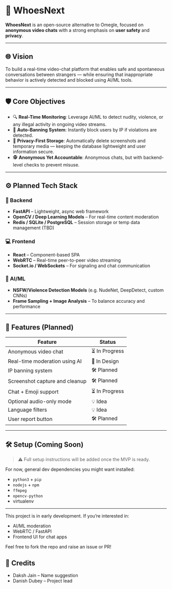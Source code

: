 # 🎥 WhoesNext

**WhoesNext** is an open-source alternative to Omegle, focused on **anonymous video chats** with a strong emphasis on **user safety** and **privacy**.

---

## 🌐 Vision

To build a real-time video-chat platform that enables safe and spontaneous conversations between strangers — while ensuring that inappropriate behavior is actively detected and blocked using AI/ML tools.

---

## 🛡️ Core Objectives

- 🔍 **Real-Time Monitoring**: Leverage AI/ML to detect nudity, violence, or any illegal activity in ongoing video streams.
- 🚫 **Auto-Banning System**: Instantly block users by IP if violations are detected.
- 🧹 **Privacy-First Storage**: Automatically delete screenshots and temporary media — keeping the database lightweight and user information secure.
- 🕵️ **Anonymous Yet Accountable**: Anonymous chats, but with backend-level checks to prevent misuse.

---

## ⚙️ Planned Tech Stack

### 🔧 Backend
- **FastAPI** – Lightweight, async web framework
- **OpenCV / Deep Learning Models** – For real-time content moderation
- **Redis / SQLite / PostgreSQL** – Session storage or temp data management (TBD)

### 💻 Frontend
- **React** – Component-based SPA
- **WebRTC** – Real-time peer-to-peer video streaming
- **Socket.io / WebSockets** – For signaling and chat communication

### 🧠 AI/ML
- **NSFW/Violence Detection Models** (e.g. NudeNet, DeepDetect, custom CNNs)
- **Frame Sampling + Image Analysis** – To balance accuracy and performance

---

## 🚀 Features (Planned)

| Feature | Status |
|--------|--------|
| Anonymous video chat | ⏳ In Progress |
| Real-time moderation using AI | 🧠 In Design |
| IP banning system | 🛠️ Planned |
| Screenshot capture and cleanup | 🛠️ Planned |
| Chat + Emoji support | ⏳ In Progress |
| Optional audio-only mode | 💡 Idea |
| Language filters | 💡 Idea |
| User report button | 🛠️ Planned |

---

## 🛠️ Setup (Coming Soon)

> ⚠️ Full setup instructions will be added once the MVP is ready.

For now, general dev dependencies you might want installed:
- `python3` + `pip`
- `nodejs` + `npm`
- `ffmpeg`
- `opencv-python`
- virtualenv

---

This project is in early development. If you’re interested in:
- AI/ML moderation
- WebRTC / FastAPI
- Frontend UI for chat apps

Feel free to fork the repo and raise an issue or PR!

## 🙌 Credits

- Daksh Jain – Name suggestion
- Danish Dubey – Project lead

